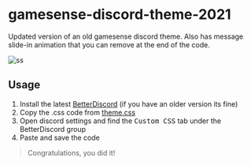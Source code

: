 # gamesense-discord-theme-2021
Updated version of an old gamesense discord theme. Also has message slide-in animation that you can remove at the end of the code.

![ss](https://i.imgur.com/4eASqSi.png)

## Usage
1. Install the latest [BetterDiscord](https://github.com/BetterDiscord/Installer/releases) (if you have an older version its fine)
2. Copy the .css code from [theme.css](theme.css)
3. Open discord settings and find the <kbd>Custom CSS</kbd> tab under the BetterDiscord group
4. Paste and save the code
> Congratulations, you did it!
